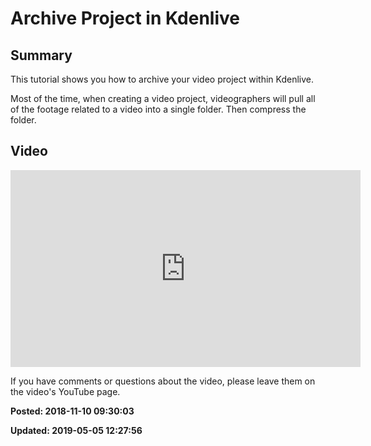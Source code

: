 # Archive Project in Kdenlive

## Summary

This tutorial shows you how to archive your video project within Kdenlive. 

Most of the time, when creating a video project, videographers will pull all of the footage related to a video into a single folder. Then compress the folder. 

## Video 

<iframe width="560" height="315" src="https://www.youtube.com/embed/qrNYN5B5FK4" frameborder="0" allow="autoplay; encrypted-media" allowfullscreen></iframe>

If you have comments or questions about the video, please leave them on the video's YouTube page.

**Posted: 2018-11-10 09:30:03** 

**Updated: 2019-05-05 12:27:56** 

